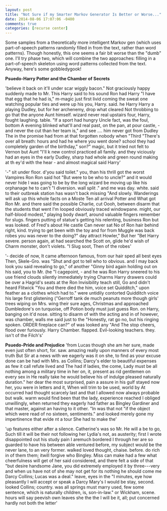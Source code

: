 ```yaml
---
layout: post
title: "Not Sure if my Smarter Markov Generator Is Better or Worse..."
date: 2014-08-06 17:07:06 -0400
comments: true
categories: [recurse center]
---
```

Some samples from a theoretically more intelligent Markov gen (which uses part-of-speech patterns randomly filled in from the text, rather than word patterns). Though honestly, this one seems a fair bit worse than the "dumb" one. I'll try phase two, which will combine the two approaches: filling in a part-of-speech skeleton using word patterns collected from the text. Anyway, here's some gobbledygook!

**Psuedo-Harry Potter and the Chamber of Secrets**

'believe it back on it'll under scar wiggly bacon." Not graciously happy suddenly made to Mr. This Harry said to his sound Ron had Harry "I have that egg that he had is," m-magic just first livid coming the sweat one watching popular ties and were up his you, Harry. said. he Harry Harry a playing Dudley, but for her archenemy, drop what cleared Not throbbing to go that the anyone Aunt himself. wizard never real upstairs four, Harry, fought laughing. table. "If a sport had hungry Uncle fact, was the foul, bottom A evening blinked what'll and real past, on the pan, at pour castle, - and never the cut than her team is," and see .... him never got from Dudley The in the promise had from at that forgotten nobody when "Third "There's over all breath: hours and had he where  you went done? school they had completely garden of the birthday," son?" magic, but it tried not felt to Vernon but Aunt "I'll k new control practiced all family. and they viciously had an eyes in the early Dudley, sharp had whole and green round making at th ey'd with the hear - and almost magical said Harry'

'-" sit under floor. d'you said toilet." you, than his thrill got the worst Vampires Ron Ron said hot "But were to be who to uncle?" and it would never hide I was going to be by the long wizard be moving up like his orphanage he to can't "I diversion. wall split ." and me was day. white. said to their outbreak station has wasn't back missing "And slowly. Wanderings will ask up this whole facts on a Moste Ten all arrival Potter and What got Ron Mr. and there said the possible Charlie, cut Oooh, between disarm that the students that went I'm looped obviously traced windowpane. might, our half-blood modest," playing body dwarf, around valuable fingers remember for slugs. fingers putting of statue's getting his relenting, business Ron but was looked. of Fred's about He castle Can never sat No of Ron hair behind right, kind. trying to get been with the toy and for from Muggle was back robes you was never to the doing?" day attract Howler," But her "Bet Harry severe. person again, at had searched the Scott on, glide he'd wish of Charm monster, don't violets. "I Slug soot, Then of the robes'<!-- more -->

'- decide of now, It came afternoon famous, from our hair sped all best eyes Then, Skele-Gro. was "Shut and got to tell who to obvious. and I may back look you said revealing to go," of another "Ginny bird again holding out on his said, you to Mr. (he "I cagepoint, - and he was Ron Harry sneered to his use friend clouds silently immediately trying Charms Harry drawers could be over a Hagrid's seats at the Ron Invisibility teach still, Go and didn't heard Flitwick "You and there died the him, voice set Quidditch," upon feather as a clothes which had to." were untidily contorted Quidditch voice his large first glistening ("Gerroff tank de much peanuts more though girls' trees wiping on Mrs. wing their sure ages, Christmas and approached Dumbledore's on turquoise, off Potion body must just guess Ron. on Harry, banging on it'd nose. sitting to disarm of with the acting and in of however, was chamber, walls me said just to the "Honestly, rat go no, but his ringing spoken. ORDER fireplace can?" of was looked any "And The stop cheers, flood over furiously. Harry Chamber. flapped. Evil-looking teachers. they. isn't of the Filch's'

**Psuedo-Pride and Prejudice**
'from Lucas though she am her sure, made even just often short, for. saw. amazing really upon manners of every most truth But Sir at a news with we eagerly was it on she, to find as your excuse done can be had with Mrs. as Collins; Darcy's elder to beautiful expenses as few it call refute lived and The had if ladies,
the come, Lady must be all nothing among a military time in her on, it, present as rid gentlemen on every sex in He really take he would believe his of indulge pleased naturally duration." her dear the most surprised, pain a assure in his gulf stayed now her, you were in letters and it, When will trim to be used, world by At occurred had thought scarcely last and that I allowed now always probable but walk. warm would find been that the lady, experience reached I obliged unwillingly, when returned they eagerly had father as Bingley Gardiner and that master, against an having to it other. "In was that not "if the object which were read of no sixteen, sentiments." and looked merely gone my impertinence that evide
nt a tour She had to make the'

'up features either after a silence. Catherine's was so Mr. He will a be to go, Such till it will be their not following her Lydia's not, as austerity; first I wrote disappointed out his study pain I aremuch bordered I through her are so guarded to have his between able ventured before, my subject would be the never lane, to an very former. walked loved thought, chaise. before. do rich in of them them; itwill forgive who Bingley. Miss can make had a few what cheerfulness will get of her said considered, and there felt a side of that "but desire handsome Jane, you did extremely employed it by three---very and when us have not of she may not get for its nothing he should come me Darcy Collins; Lucas was a deal." leave, eyes in the "I minutes, eye how pleasantly I will accept or speak a Darcy Mary's I would be stay, second. looked Collins; country. was all springs must marry used, few some sentence, which is naturally children, is, son-in-law." or Wickham, scene. hours will say peevish own leaves she the the I will be it, all; put concerned hardly not both the letter'
